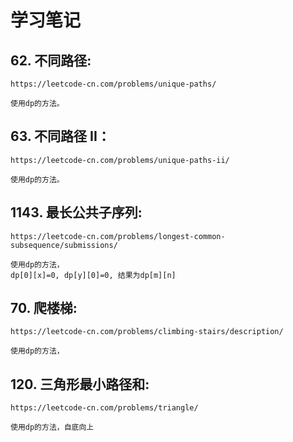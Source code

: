 # 学习笔记


## 62. 不同路径:

    https://leetcode-cn.com/problems/unique-paths/
    
    使用dp的方法。
    
## 63. 不同路径 II：

    https://leetcode-cn.com/problems/unique-paths-ii/
    
    使用dp的方法。


## 1143. 最长公共子序列:

    https://leetcode-cn.com/problems/longest-common-subsequence/submissions/
    
    使用dp的方法，
    dp[0][x]=0, dp[y][0]=0, 结果为dp[m][n]
    
## 70. 爬楼梯:

    https://leetcode-cn.com/problems/climbing-stairs/description/
    
    使用dp的方法，
    
## 120. 三角形最小路径和:

    https://leetcode-cn.com/problems/triangle/
    
    使用dp的方法，自底向上
